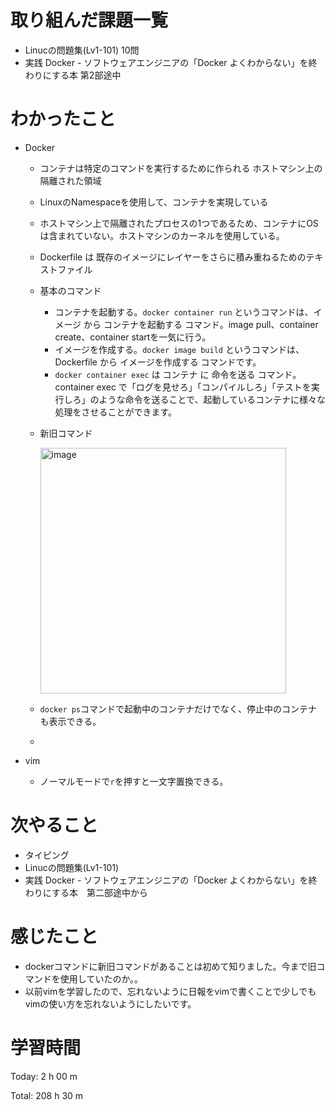 # 取り組んだ課題一覧
- Linucの問題集(Lv1-101) 10問
- 実践 Docker - ソフトウェアエンジニアの「Docker よくわからない」を終わりにする本 第2部途中

# わかったこと
- Docker
  - コンテナは特定のコマンドを実行するために作られる ホストマシン上の隔離された領域
  - LinuxのNamespaceを使用して、コンテナを実現している
  - ホストマシン上で隔離されたプロセスの1つであるため、コンテナにOSは含まれていない。ホストマシンのカーネルを使用している。
  - Dockerfile は 既存のイメージにレイヤーをさらに積み重ねるためのテキストファイル 
  - 基本のコマンド
    - コンテナを起動する。`docker container run` というコマンドは、イメージ から コンテナを起動する コマンド。image pull、container create、container startを一気に行う。
    - イメージを作成する。`docker image build` というコマンドは、Dockerfile から イメージを作成する コマンドです。
    - `docker container exec` は コンテナ に 命令を送る コマンド。container exec で「ログを見せろ」「コンパイルしろ」「テストを実行しろ」のような命令を送ることで、起動しているコンテナに様々な処理をさせることができます。
  - 新旧コマンド
    
    <img width="393" alt="image" src="https://github.com/YokoyamaGen/daily_report/assets/66200883/f28a99d9-770d-4bfe-b3c4-87d7b1654307">

  - `docker ps`コマンドで起動中のコンテナだけでなく、停止中のコンテナも表示できる。
  -  

- vim
  - ノーマルモードで`r`を押すと一文字置換できる。


# 次やること
- タイピング
- Linucの問題集(Lv1-101)
- 実践 Docker - ソフトウェアエンジニアの「Docker よくわからない」を終わりにする本　第二部途中から

# 感じたこと
- dockerコマンドに新旧コマンドがあることは初めて知りました。今まで旧コマンドを使用していたのか。。
- 以前vimを学習したので、忘れないように日報をvimで書くことで少しでもvimの使い方を忘れないようにしたいです。

# 学習時間
Today: 2 h 00 m

Total: 208 h 30 m
